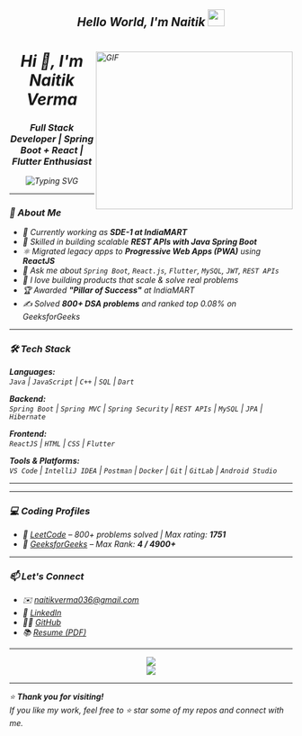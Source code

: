 <h2 align='center'> <i><h>Hello World, I'm Naitik</h> <img src="https://github.com/Ashutosh00710/Ashutosh00710/blob/master/wave.gif" width="30px"></h2>  
 <img align="right" alt="GIF" src="https://simplepassivecashflow.com/wp-content/uploads/2017/11/Work-Fun.gif" width="350" height="280" />

<h1 align="center">Hi 👋, I'm Naitik Verma</h1>
<h3 align="center">Full Stack Developer | Spring Boot + React | Flutter Enthusiast</h3>

<p align="center">
  <img src="https://readme-typing-svg.herokuapp.com?font=Fira+Code&weight=500&pause=1000&center=true&vCenter=true&width=435&lines=Java+%7C+Spring+Boot+%7C+ReactJS;Flutter+%7C+Full+Stack+Developer;Clean+Code+%7C+Problem+Solver+%7C+Optimist" alt="Typing SVG" />
</p>

---

### 🚀 About Me

- 🔭 Currently working as **SDE-1 at IndiaMART**  
- 🌱 Skilled in building scalable **REST APIs with Java Spring Boot**  
- ⚛️ Migrated legacy apps to **Progressive Web Apps (PWA)** using **ReactJS**  
- 💬 Ask me about `Spring Boot`, `React.js`, `Flutter`, `MySQL`, `JWT`, `REST APIs`  
- 🧠 I love building products that scale & solve real problems  
- 🏆 Awarded **"Pillar of Success"** at IndiaMART  
- ✍️ Solved **800+ DSA problems** and ranked top 0.08% on GeeksforGeeks  

---

### 🛠️ Tech Stack

**Languages:**  
`Java` | `JavaScript` | `C++` | `SQL` | `Dart`  

**Backend:**  
`Spring Boot` | `Spring MVC` | `Spring Security` | `REST APIs` | `MySQL` | `JPA` | `Hibernate`

**Frontend:**  
`ReactJS` | `HTML` | `CSS` | `Flutter`

**Tools & Platforms:**  
`VS Code` | `IntelliJ IDEA` | `Postman` | `Docker` | `Git` | `GitLab` | `Android Studio`

---

---

### 💻 Coding Profiles

- 🔗 [LeetCode](https://leetcode.com/u/code_nv/) – 800+ problems solved | Max rating: **1751**  
- 🔗 [GeeksforGeeks](https://www.geeksforgeeks.org/user/naitik_verma_36/) – Max Rank: **4 / 4900+**

---

### 📫 Let's Connect

- ✉️ [naitikverma036@gmail.com](mailto:naitikverma036@gmail.com)  
- 🔗 [LinkedIn](https://www.linkedin.com/in/naitik-verma-b9686b190/)  
- 🧑‍💻 [GitHub](https://github.com/naitik360)  
- 📚 [Resume (PDF)](https://github.com/naitik360/naitik360/blob/main/Naitik_Verma_NIT_Raipur_Resume_Software_engineer.pdf)

---

<p align="center">
  <img src="https://github-readme-stats.vercel.app/api?username=naitik360&show_icons=true&theme=react&hide_title=false&count_private=true" />
  <br/>
  <img src="https://github-readme-streak-stats.herokuapp.com/?user=naitik360&theme=react" />
</p>

---

⭐ **Thank you for visiting!**  
If you like my work, feel free to ⭐ star some of my repos and connect with me.



